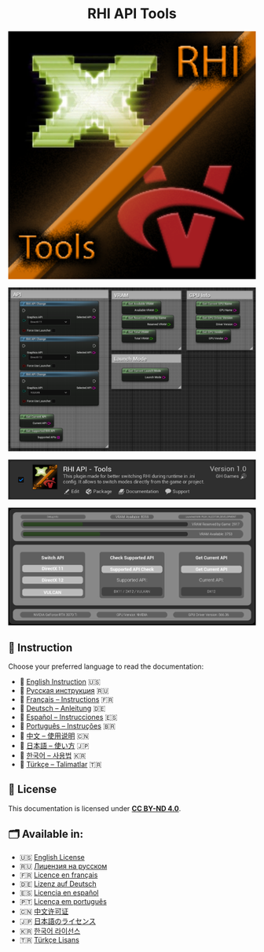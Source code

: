 <h1 align="center">RHI API Tools</h1>

<p align="center">
  <img src="Logo/RHI_API_Tools_ICON_256.png" alt="RHI API Tools Logo" width="512"/>
</p>

<p align="center">
  <img src="Images/RHI_API_Tools_Nodes_List.png" width="512"/> 
</p>

<p align="center">
  <img src="Images/RHI_API_Tools_PLUGIN.png" width="900"/> 
</p>

<p align="center">
  <img src="Images/INTERFACE_EXAMPLE.png" width="900"/> 
</p>

## 📖 Instruction

Choose your preferred language to read the documentation:

- 📘 [English Instruction](Docs/Instructions_EN.md) 🇺🇸  
- 📗 [Русская инструкция](Docs/Instructions_RU.md) 🇷🇺  
- 📙 [Français – Instructions](Docs/Instructions_FR.md) 🇫🇷  
- 📒 [Deutsch – Anleitung](Docs/Instructions_DE.md) 🇩🇪  
- 📕 [Español – Instrucciones](Docs/Instructions_ES.md) 🇪🇸  
- 📔 [Português – Instruções](Docs/Instructions_PT.md) 🇧🇷  
- 📓 [中文 – 使用说明](Docs/Instructions_ZH.md) 🇨🇳  
- 📔 [日本語 – 使い方](Docs/Instructions_JP.md) 🇯🇵  
- 📙 [한국어 – 사용법](Docs/Instructions_KR.md) 🇰🇷  
- 📒 [Türkçe – Talimatlar](Docs/Instructions_TR.md) 🇹🇷  

## 📜 License

This documentation is licensed under **[CC BY-ND 4.0](https://creativecommons.org/licenses/by-nd/4.0/)**.

## 🗂️ Available in:

- 🇺🇸 [English License](License/LICENSE_EN.md)
- 🇷🇺 [Лицензия на русском](License/LICENSE_RU.md)
- 🇫🇷 [Licence en français](License/LICENSE_FR.md)
- 🇩🇪 [Lizenz auf Deutsch](License/LICENSE_DE.md)
- 🇪🇸 [Licencia en español](License/LICENSE_ES.md)
- 🇵🇹 [Licença em português](License/LICENSE_PT.md)
- 🇨🇳 [中文许可证](License/LICENSE_ZH.md)
- 🇯🇵 [日本語のライセンス](License/LICENSE_JP.md)
- 🇰🇷 [한국어 라이선스](License/LICENSE_KR.md)
- 🇹🇷 [Türkçe Lisans](License/LICENSE_TR.md)

